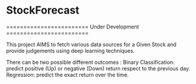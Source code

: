 # StockForecast
======================== Under Development ========================

This project AIMS to fetch various data sources for a Given Stock and provide judgements using deep learning techniques.


There can be two possible different outcomes : 
Binary Classification: predict positive (Up) or negative (Down) return respect to the previous day.
Regression: predict the exact return over the time.
